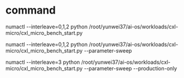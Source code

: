 # command


numactl --interleave=0,1,2  python /root/yunwei37/ai-os/workloads/cxl-micro/cxl_micro_bench_start.py

numactl --interleave=0,1,2  python /root/yunwei37/ai-os/workloads/cxl-micro/cxl_micro_bench_start.py --parameter-sweep

numactl --interleave=3  python /root/yunwei37/ai-os/workloads/cxl-micro/cxl_micro_bench_start.py --parameter-sweep --production-only


